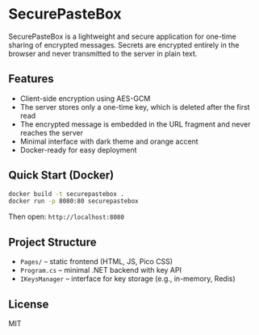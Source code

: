 # SecurePasteBox

SecurePasteBox is a lightweight and secure application for one-time sharing of encrypted messages. Secrets are encrypted entirely in the browser and never transmitted to the server in plain text.

## Features

* Client-side encryption using AES-GCM
* The server stores only a one-time key, which is deleted after the first read
* The encrypted message is embedded in the URL fragment and never reaches the server
* Minimal interface with dark theme and orange accent
* Docker-ready for easy deployment

## Quick Start (Docker)

```bash
docker build -t securepastebox .
docker run -p 8080:80 securepastebox
```

Then open: `http://localhost:8080`

## Project Structure

* `Pages/` – static frontend (HTML, JS, Pico CSS)
* `Program.cs` – minimal .NET backend with key API
* `IKeysManager` – interface for key storage (e.g., in-memory, Redis)

## License

MIT
